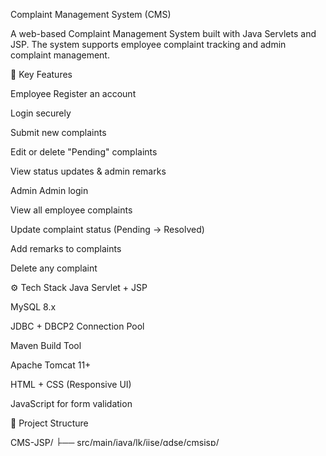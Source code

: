 
Complaint Management System (CMS)

 A web-based Complaint Management System built with Java Servlets and JSP.
 The system supports employee complaint tracking and admin complaint management.

🎯 Key Features

Employee
Register an account

Login securely

Submit new complaints

Edit or delete "Pending" complaints

View status updates & admin remarks


Admin
Admin login

View all employee complaints

Update complaint status (Pending → Resolved)

Add remarks to complaints

Delete any complaint


⚙️ Tech Stack
Java Servlet + JSP

MySQL 8.x

JDBC + DBCP2 Connection Pool

Maven Build Tool

Apache Tomcat 11+

HTML + CSS (Responsive UI)

JavaScript for form validation


📂 Project Structure

CMS-JSP/
├── src/main/java/lk/ijse/gdse/cmsjsp/

│   ├── controller/        
│   ├── model/             
│   ├── db/                 
│   ├── dto/               
├── src/main/webapp/

│   ├── css/               
│   ├── js/                 
│   ├── jsp/               
│   └── index.jsp

├── WEB-INF/
│   └── web.xml

├── pom.xml

🚀 Setup And Configuration Guide
1️⃣ Prerequisites
Java 17+

Apache Tomcat 11+

MySQL 8.x

Maven


2️⃣ Database Configuration
Create a MySQL database: cms

Add required tables (users, complaints)

Insert default Admin account:

sql
INSERT INTO users (username, password, role) VALUES ('admin', 'admin123', 'ADMIN');

Edit database config in:
 src/main/java/lk/ijse/gdse/cmsjsp/db/DBConnectionPool.java


3️⃣ Build & Deploy

run directly in IntelliJ / Eclipse using Tomcat server

4️⃣ Access Application

Employee dashboard
http://localhost:8080/CMS_JSP_war_exploded/ComplaintServlet?action=dashboard

admin dashboard
http://localhost:8080/CMS_JSP_war_exploded/jsp/adminDashboard.jsp


🌐 Links
🔗 GitHub Repo: https://github.com/Avishka30/CMS-JSP.git

